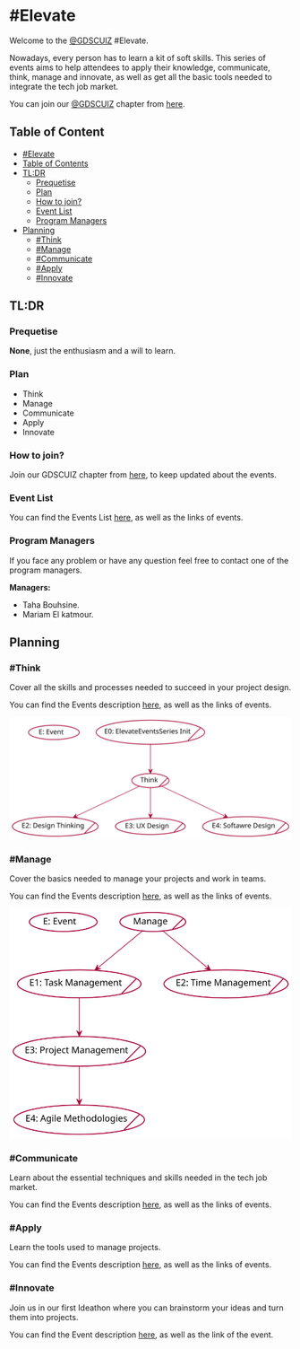 # #Elevate

Welcome to the [@GDSCUIZ](https://gdsc.community.dev/university-of-ibn-zohr/) #Elevate.

Nowadays, every person has to learn a kit of soft skills. This series of events aims to help attendees to apply their knowledge, communicate, think, manage and innovate, as well as get all the basic tools needed to integrate the tech job market.

You can join our [@GDSCUIZ](https://gdsc.community.dev/university-of-ibn-zohr/) chapter from [here](https://gdsc.community.dev/university-of-ibn-zohr/).

## Table of Content

  - [#Elevate](#Elevate)
  - [Table of Contents](#table-of-contents)
  - [TL:DR](#tldr)
    - [Prequetise](#prequetise)
    - [Plan](#plan)
    - [How to join?](#how-to-join)
    - [Event List](#event-list)
    - [Program Managers](#program-managers)
  - [Planning](#planning)
    - [#Think](#think)
    - [#Manage](#manage)
    - [#Communicate](#communicate)
    - [#Apply](#apply)
    - [#Innovate](#innovate)
    

## TL:DR

### Prequetise

**None**, just the enthusiasm and a will to learn.

### Plan

- Think
- Manage
- Communicate
- Apply
- Innovate

### How to join?

Join our GDSCUIZ chapter from  [here](https://gdsc.community.dev/university-of-ibn-zohr/), to keep updated about the events.

### Event List

You can find the Events List [here](https://gdscuiz.github.io/elevate/events_list/), as well as the links of events.

### Program Managers

If you face any problem or have any question feel free to contact one of the program managers.

**Managers:**

- Taha Bouhsine.
- Mariam El katmour.

## Planning
 
### #Think

Cover all the skills and processes needed to succeed in your project design.

You can find the Events description [here](https://gdscuiz.github.io/elevate/events/think/), as well as the links of events.


![think](out/puml/think_roadmap/Think.svg)

### #Manage

Cover the basics needed to manage your projects and work in teams.

You can find the Events description [here](https://gdscuiz.github.io/elevate/events/manage/), as well as the links of events.

![manage](out/puml/manage_roadmap/Manage.svg)

### #Communicate

Learn about the essential techniques and skills needed in the tech job market.

You can find the Events description [here](https://gdscuiz.github.io/elevate/events/communicate/), as well as the links of events.


### #Apply

Learn the tools used to manage projects.

You can find the Events description [here](https://gdscuiz.github.io/elevate/events/apply/), as well as the links of events.

### #Innovate

Join us in our first Ideathon where you can brainstorm your ideas and turn them into projects.

You can find the Event description [here](https://gdscuiz.github.io/elevate/events/innovate/), as well as the link of the event.
